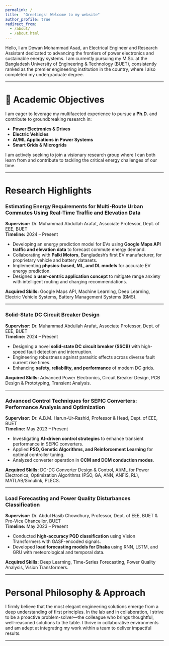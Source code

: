 ```yaml
---
permalink: /
title:  "Greetings! Welcome to my website"
author_profile: true
redirect_from: 
  - /about/
  - /about.html
---
```


Hello, I am Dewan Mohammad Asad, an Electrical Engineer and Research Assistant dedicated to advancing the frontiers of power electronics and sustainable energy systems. I am currently pursuing my M.Sc. at the Bangladesh University of Engineering & Technology (BUET), consistently ranked as the premier engineering institution in the country, where I also completed my undergraduate degree.

---

🚀 Academic Objectives
===================
I am eager to leverage my multifaceted experience to pursue a **Ph.D.** and contribute to groundbreaking research in:

*   **Power Electronics & Drives**
*   **Electric Vehicles**
*   **AI/ML Applications in Power Systems**
*   **Smart Grids & Microgrids**

I am actively seeking to join a visionary research group where I can both learn from and contribute to tackling the critical energy challenges of our time.

---

Research Highlights
===================

### Estimating Energy Requirements for Multi-Route Urban Commutes Using Real-Time Traffic and Elevation Data
**Supervisor:** Dr. Muhammad Abdullah Arafat, Associate Professor, Dept. of EEE, BUET  
**Timeline:** 2024 – Present  

- Developing an energy prediction model for EVs using **Google Maps API traffic and elevation data** to forecast commute energy demand.  
- Collaborating with **Palki Motors**, Bangladesh’s first EV manufacturer, for proprietary vehicle and battery datasets.  
- Implementing **physics-based, ML, and DL models** for accurate EV energy prediction.  
- Designed a **user-centric application concept** to mitigate range anxiety with intelligent routing and charging recommendations.  

**Acquired Skills:** Google Maps API, Machine Learning, Deep Learning, Electric Vehicle Systems, Battery Management Systems (BMS).  

---

### Solid-State DC Circuit Breaker Design
**Supervisor:** Dr. Muhammad Abdullah Arafat, Associate Professor, Dept. of EEE, BUET  
**Timeline:** 2024 – Present  

- Designing a novel **solid-state DC circuit breaker (SSCB)** with high-speed fault detection and interruption.  
- Engineering robustness against parasitic effects across diverse fault current rise times.  
- Enhancing **safety, reliability, and performance** of modern DC grids.  

**Acquired Skills:** Advanced Power Electronics, Circuit Breaker Design, PCB Design & Prototyping, Transient Analysis.  

---

### Advanced Control Techniques for SEPIC Converters: Performance Analysis and Optimization
**Supervisor:** Dr. A.B.M. Harun-Ur-Rashid, Professor & Head, Dept. of EEE, BUET  
**Timeline:** May 2023 – Present  

- Investigating **AI-driven control strategies** to enhance transient performance in SEPIC converters.  
- Applied **PSO, Genetic Algorithms, and Reinforcement Learning** for optimal controller tuning.  
- Analyzed converter operation in **CCM and DCM conduction modes**.  

**Acquired Skills:** DC-DC Converter Design & Control, AI/ML for Power Electronics, Optimization Algorithms (PSO, GA, ANN, ANFIS, RL), MATLAB/Simulink, PLECS.  

---

### Load Forecasting and Power Quality Disturbances Classification
**Supervisor:** Dr. Abdul Hasib Chowdhury, Professor, Dept. of EEE, BUET & Pro-Vice Chancellor, BUET  
**Timeline:** May 2023 – Present  

- Conducted **high-accuracy PQD classification** using Vision Transformers with GASF-encoded signals.  
- Developed **load forecasting models for Dhaka** using RNN, LSTM, and GRU with meteorological and temporal data.  

**Acquired Skills:** Deep Learning, Time-Series Forecasting, Power Quality Analysis, Vision Transformers.  

---

Personal Philosophy & Approach
===================
I firmly believe that the most elegant engineering solutions emerge from a deep understanding of first principles. In the lab and in collaboration, I strive to be a proactive problem-solver—the colleague who brings thoughtful, well-reasoned solutions to the table. I thrive in collaborative environments and am adept at integrating my work within a team to deliver impactful results.

---
